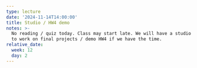 ```yaml
---
type: lecture
date: '2024-11-14T14:00:00'
title: Studio / HW4 demo
notes: >-
  No reading / quiz today. Class may start late. We will have a studio session
  to work on final projects / demo HW4 if we have the time.
relative_date:
  week: 12
  day: 2
---
```


